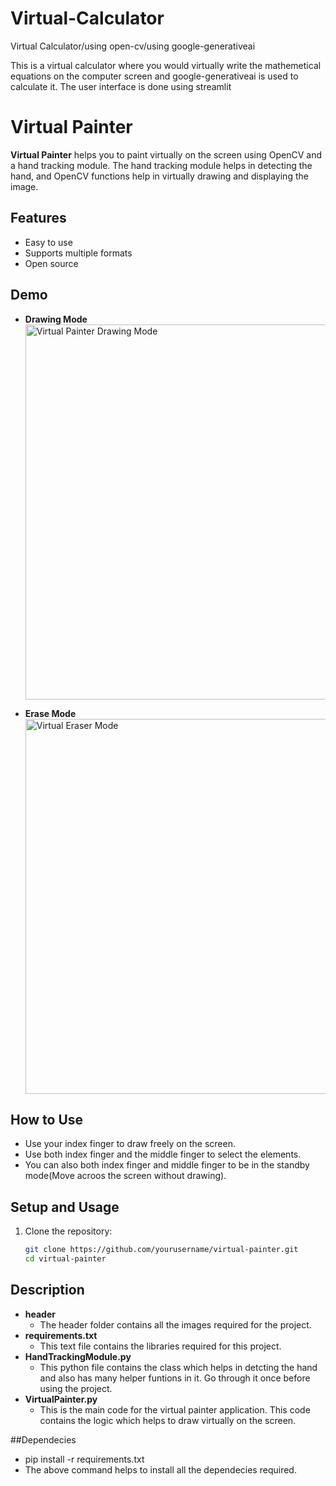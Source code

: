 # Virtual-Calculator
Virtual Calculator/using open-cv/using google-generativeai


This is a virtual calculator where you would virtually write the mathemetical equations on the computer screen and google-generativeai is used to calculate it. The user interface is done using streamlit

# Virtual Painter

**Virtual Painter** helps you to paint virtually on the screen using OpenCV and a hand tracking module. The hand tracking module helps in detecting the hand, and OpenCV functions help in virtually drawing and displaying the image.

## Features

- Easy to use
- Supports multiple formats
- Open source

## Demo

- **Drawing Mode**  
  <img src="https://github.com/user-attachments/assets/20181772-460d-4a1c-a102-1dbe0dbb6522" width="600" alt="Virtual Painter Drawing Mode">

- **Erase Mode**  
  <img src="https://github.com/user-attachments/assets/2b103f13-f284-4e7e-aeef-e8e3f5e1dc42" width="600" alt="Virtual Eraser Mode">

## How to Use

- Use your index finger to draw freely on the screen.
- Use both index finger and the middle finger to select the elements.
- You can also both index finger and middle finger to be in the standby mode(Move acroos the screen without drawing).

## Setup and Usage

1. Clone the repository:
   ```sh
   git clone https://github.com/yourusername/virtual-painter.git
   cd virtual-painter
## Description
- **header**
  - The header folder contains all the images required for the project.
- **requirements.txt**
  - This text file contains the libraries required for this project.
- **HandTrackingModule.py**
  - This python file contains the class which helps in detcting the hand and also has many helper funtions in it. Go through it once before using the project.
- **VirtualPainter.py**
  - This is the main code for the virtual painter application. This code contains the logic which helps to draw virtually on the screen.

##Dependecies
- pip install -r requirements.txt
- The above command helps to install all the dependecies required.
